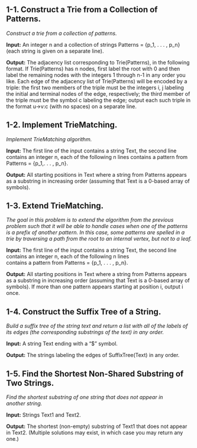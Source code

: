 ## 1-1. Construct a Trie from a Collection of Patterns.
*Construct a trie from a collection of patterns.*

**Input:** An integer n and a collection of strings Patterns = {p_1, . 
. . , p_n} (each string is given on a separate line).

**Output:** The adjacency list corresponding to Trie(Patterns), in the 
following format. If Trie(Patterns) has n nodes, first label the root 
with 0 and then label the remaining nodes with the integers 1 through 
n-1 in any order you like. Each edge of the adjacency list of 
Trie(Patterns) will be encoded by a triple: the first two members of 
the triple must be the integers i, j labeling the initial and terminal 
nodes of the edge, respectively; the third member of the triple must be 
the symbol c labeling the edge; output each such triple in the format 
u->v:c (with no spaces) on a separate line.

## 1-2. Implement TrieMatching.
*Implement TrieMatching algorithm.*

**Input:** The first line of the input contains a string Text, the 
second line contains an integer n, each of the following n lines 
contains a pattern from Patterns = {p_1,. . . , p_n}.

**Output:** All starting positions in Text where a string from Patterns 
appears as a substring in increasing order (assuming that Text is a 
0-based array of symbols).

## 1-3. Extend TrieMatching.
*The goal in this problem is to extend the algorithm from the previous 
problem such that it will be able to handle cases when one of the 
patterns is a prefix of another pattern. In this case, some patterns 
are spelled in a trie by traversing a path from the root to an internal 
vertex, but not to a leaf.*

**Input:** The first line of the input contains a string Text, the 
second line contains an integer n, each of the following n lines  
contains a pattern from Patterns = {p_1, . . . , p_n}.

**Output:** All starting positions in Text where a string from Patterns 
appears as a substring in increasing order (assuming that Text is a 
0-based array of symbols). If more than one pattern  appears starting at 
position i, output i once.

## 1-4. Construct the Suffix Tree of a String.
*Build a suffix tree of the string text and return a list with all of 
the labels of its edges (the corresponding substrings of the text) in 
any order.*

**Input:** A string Text ending with a “$” symbol.

**Output:** The strings labeling the edges of SuffixTree(Text) in any 
order.

## 1-5. Find the Shortest Non-Shared Substring of Two Strings.
*Find the shortest substring of one string that does not appear in  
another string.*

**Input:** Strings Text1 and Text2.

**Output:** The shortest (non-empty) substring of Text1 that does not 
appear in Text2. (Multiple solutions may exist, in which case you may 
return any one.)

